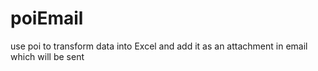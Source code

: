 # poiEmail
use poi to transform data into Excel and add it as an attachment in email which will be sent
